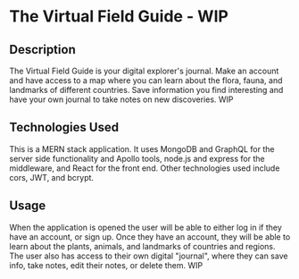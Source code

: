 # The Virtual Field Guide - WIP

## Description

The Virtual Field Guide is your digital explorer's journal. Make an account and have access to a map where you can learn about the flora, fauna, and landmarks of different countries. Save information you find interesting and have your own journal to take notes on new discoveries. WIP

## Technologies Used

This is a MERN stack application. It uses MongoDB and GraphQL for the server side functionality and Apollo tools, node.js and express for the middleware, and React for the front end. Other technologies used include cors, JWT, and bcrypt. 


## Usage

When the application is opened the user will be able to either log in if they have an account, or sign up. Once they have an account, they will be able to learn about the plants, animals, and landmarks of countries and regions. The user also has access to their own digital "journal", where they can save info, take notes, edit their notes, or delete them. WIP



